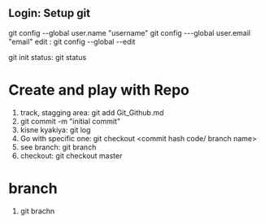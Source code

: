 ## Login: Setup git
git config --global user.name "username"
git config ---global user.email "email"
edit : git config --global --edit

git init
status: git status

# Create and play with Repo
1. track, stagging area: git add Git_Github.md
2. git commit -m "initial commit"
3. kisne kyakiya: git log
4. Go with specific one: git checkout <commit hash code/ branch name>
5. see branch: git branch
6. checkout: git checkout master
# branch
1. git brachn <name>


